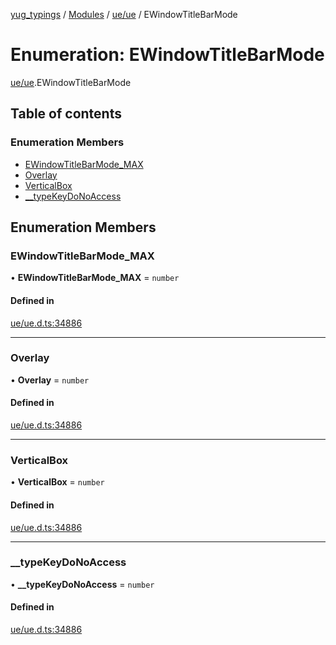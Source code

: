 [yug_typings](../README.md) / [Modules](../modules.md) / [ue/ue](../modules/ue_ue.md) / EWindowTitleBarMode

# Enumeration: EWindowTitleBarMode

[ue/ue](../modules/ue_ue.md).EWindowTitleBarMode

## Table of contents

### Enumeration Members

- [EWindowTitleBarMode\_MAX](ue_ue.EWindowTitleBarMode.md#ewindowtitlebarmode_max)
- [Overlay](ue_ue.EWindowTitleBarMode.md#overlay)
- [VerticalBox](ue_ue.EWindowTitleBarMode.md#verticalbox)
- [\_\_typeKeyDoNoAccess](ue_ue.EWindowTitleBarMode.md#__typekeydonoaccess)

## Enumeration Members

### EWindowTitleBarMode\_MAX

• **EWindowTitleBarMode\_MAX** = `number`

#### Defined in

[ue/ue.d.ts:34886](https://github.com/YugMetaverse/yug_typings/blob/b7d9b19/ue/ue.d.ts#L34886)

___

### Overlay

• **Overlay** = `number`

#### Defined in

[ue/ue.d.ts:34886](https://github.com/YugMetaverse/yug_typings/blob/b7d9b19/ue/ue.d.ts#L34886)

___

### VerticalBox

• **VerticalBox** = `number`

#### Defined in

[ue/ue.d.ts:34886](https://github.com/YugMetaverse/yug_typings/blob/b7d9b19/ue/ue.d.ts#L34886)

___

### \_\_typeKeyDoNoAccess

• **\_\_typeKeyDoNoAccess** = `number`

#### Defined in

[ue/ue.d.ts:34886](https://github.com/YugMetaverse/yug_typings/blob/b7d9b19/ue/ue.d.ts#L34886)
